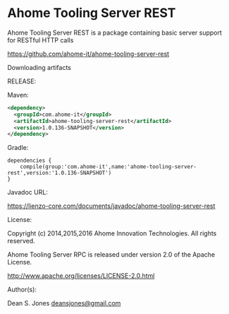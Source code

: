 Ahome Tooling Server REST
======

Ahome Tooling Server REST is a package containing basic server support for RESTful HTTP calls

https://github.com/ahome-it/ahome-tooling-server-rest

Downloading artifacts

RELEASE:

Maven:
```xml
<dependency>
  <groupId>com.ahome-it</groupId>
  <artifactId>ahome-tooling-server-rest</artifactId>
  <version>1.0.136-SNAPSHOT</version>
</dependency>
```
Gradle:
```
dependencies {
    compile(group:'com.ahome-it',name:'ahome-tooling-server-rest',version:'1.0.136-SNAPSHOT')
}
```
Javadoc URL:

https://lienzo-core.com/documents/javadoc/ahome-tooling-server-rest

License:

Copyright (c) 2014,2015,2016 Ahome Innovation Technologies. All rights reserved.

Ahome Tooling Server RPC is released under version 2.0 of the Apache License.

http://www.apache.org/licenses/LICENSE-2.0.html

Author(s):

Dean S. Jones
deansjones@gmail.com